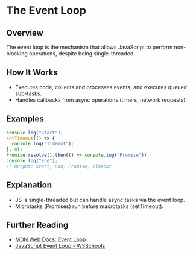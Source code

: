 
# The Event Loop

## Overview
The event loop is the mechanism that allows JavaScript to perform non-blocking operations, despite being single-threaded.

## How It Works
- Executes code, collects and processes events, and executes queued sub-tasks.
- Handles callbacks from async operations (timers, network requests).

## Examples
```js
console.log("Start");
setTimeout(() => {
  console.log("Timeout");
}, 0);
Promise.resolve().then(() => console.log("Promise"));
console.log("End");
// Output: Start, End, Promise, Timeout
```

## Explanation
- JS is single-threaded but can handle async tasks via the event loop.
- Microtasks (Promises) run before macrotasks (setTimeout).

## Further Reading
- [MDN Web Docs: Event Loop](https://developer.mozilla.org/en-US/docs/Web/JavaScript/EventLoop)
- [JavaScript Event Loop - W3Schools](https://www.w3schools.com/js/js_eventloop.asp)
